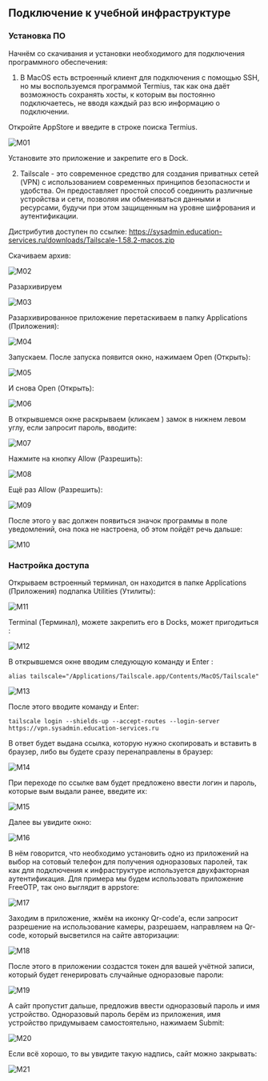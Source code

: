 ## Подключение к учебной инфраструктуре

### Установка ПО

Начнём со скачивания и установки необходимого для подключения программного обеспечения:

1. В MacOS есть встроенный клиент для подключения с помощью SSH, но мы воспользуемся программой Termius, так как она даёт возможность сохранять хосты, к которым вы постоянно подключаетесь, не вводя каждый раз всю информацию о подключении.

Откройте AppStore и введите в строке поиска Termius.

![M01](https://github.com/lexche/Testyp/assets/95694325/0bded744-9b71-4089-9d22-fc1887c1f23a)

Установите это приложение и закрепите его в Dock.

2. Tailscale - это современное средство для создания приватных сетей (VPN) с использованием современных принципов безопасности и удобства. Он предоставляет простой способ соединить различные устройства и сети, позволяя им обмениваться данными и ресурсами, будучи при этом защищенным на уровне шифрования и аутентификации.

Дистрибутив доступен по ссылке: https://sysadmin.education-services.ru/downloads/Tailscale-1.58.2-macos.zip

Скачиваем архив:

![M02](https://github.com/lexche/Testyp/assets/95694325/9b438292-0241-4985-9414-d473ef902ed2)

Разархивируем

![M03](https://github.com/lexche/Testyp/assets/95694325/abfba67c-6311-444c-afcd-67d5e8077d7b)

Разархивированное приложение перетаскиваем в папку Applications (Приложения):

![M04](https://github.com/lexche/Testyp/assets/95694325/ea6b4c5b-5cdf-4895-b484-41476cf6d015)

Запускаем. После запуска появится окно, нажимаем Open (Открыть):

![M05](https://github.com/lexche/Testyp/assets/95694325/c32892ab-51aa-4fef-9b5c-58b2ab308e27)

И снова Open (Открыть):

![M06](https://github.com/lexche/Testyp/assets/95694325/d790e299-4df4-4a2f-8f85-3c37ee6e0346)

В открывшемся окне раскрываем (кликаем ) замок в нижнем левом углу, если запросит пароль, вводите:

![M07](https://github.com/lexche/Testyp/assets/95694325/d2025a30-9e0f-45d5-805d-ffb0f8e22334)

Нажмите на кнопку Allow (Разрешить):

![M08](https://github.com/lexche/Testyp/assets/95694325/224da309-b302-488c-9e0e-bde2b966dbde)

Ещё раз Allow (Разрешить): 

![M09](https://github.com/lexche/Testyp/assets/95694325/5690b056-5f91-4c58-8029-1ad35945fed0)

После этого у вас должен появиться значок программы в поле уведомлений, она пока не настроена, об этом пойдёт речь дальше:

![M10](https://github.com/lexche/Testyp/assets/95694325/ce50cfab-865e-413f-a1cb-60fcade44d5e)

### Настройка доступа

Открываем встроенный терминал, он находится в папке Applications (Приложения) подпапка Utilities (Утилиты):

![M11](https://github.com/lexche/Testyp/assets/95694325/226c5f2e-1573-4199-802b-4c822e92ee7e)

Terminal (Терминал), можете закрепить его в Docks, может пригодиться :

![M12](https://github.com/lexche/Testyp/assets/95694325/c8702e02-1140-45a9-880d-28348e40f5c4)

В открывшемся окне вводим следующую команду и Enter :

```
alias tailscale="/Applications/Tailscale.app/Contents/MacOS/Tailscale"
```

![M13](https://github.com/lexche/Testyp/assets/95694325/2602c1f9-7d33-4b26-a372-ad39ddf5799f)

После этого вводите команду и Enter:

```
tailscale login --shields-up --accept-routes --login-server https://vpn.sysadmin.education-services.ru
```
В ответ будет выдана ссылка, которую нужно скопировать и вставить в браузер, либо вы будете сразу перенаправлены в браузер:

![M14](https://github.com/lexche/Testyp/assets/95694325/2f67f3d4-d650-4854-bddb-00588e4da0a2)

При переходе по ссылке вам будет предложено ввести логин и пароль, которые вым выдали ранее, введите их:

![M15](https://github.com/lexche/Testyp/assets/95694325/2f5e83a2-8dc4-48a3-892b-01e742154515)


Далее вы увидите окно:

![M16](https://github.com/lexche/Testyp/assets/95694325/b75be510-4824-461b-93a0-67eab9adfc32)


В нём говорится, что необходимо установить одно из приложений на выбор на сотовый телефон для получения одноразовых паролей, так как для подключения к инфраструктуре используется двухфакторная аутентификация. Для примера мы будем использовать приложение FreeOTP, так оно выглядит в appstore: 

![M17](https://github.com/lexche/Testyp/assets/95694325/bada8678-d9f5-4de5-ba34-340e2a09771f)


Заходим в приложение, жмём на иконку Qr-code'а, если запросит разрешение на использование камеры, разрешаем, направляем на Qr-code, который высветился на сайте авторизации:

![M18](https://github.com/lexche/Testyp/assets/95694325/fe8c6a14-7b7c-414e-b4bf-170847b26c4f)


После этого в приложении создастся токен для вашей учётной записи, который будет генерировать случайные одноразовые пароли:

![M19](https://github.com/lexche/Testyp/assets/95694325/fa963c8b-0555-44aa-a4ba-c613e8390202)


А сайт пропустит дальше, предложив ввести одноразовый пароль и имя устройство. Одноразовый пароль берём из приложения, имя устройство придумываем самостоятельно, нажимаем Submit:

![M20](https://github.com/lexche/Testyp/assets/95694325/c9e6eaf5-cd02-4158-a43a-3ea259f0fb2c)


Если всё хорошо, то вы увидите такую надпись, сайт можно закрывать:

![M21](https://github.com/lexche/Testyp/assets/95694325/7e59161a-db65-4aab-86ca-e8843141b1dc)


